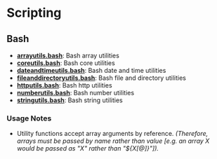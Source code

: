 
# Scripting

## Bash

* [**arrayutils.bash**](bash/arrayutils.bash): Bash array utilities
* [**coreutils.bash**](bash/coreutils.bash): Bash core utilities
* [**dateandtimeutils.bash**](bash/dateandtimeutils.bash): Bash date and time utilities
* [**fileanddirectoryutils.bash**](bash/fileanddirectoryutils.bash): Bash file and directory utilities
* [**httputils.bash**](bash/httputils.bash): Bash http utilities
* [**numberutils.bash**](bash/numberutils.bash): Bash number utilities
* [**stringutils.bash**](bash/stringutils.bash): Bash string utilities

### Usage Notes

* Utility functions accept array arguments by reference. *(Therefore, arrays must be passed by name rather than value [e.g. an array X would be passed as "X" rather than "${X[@]}"]).*

